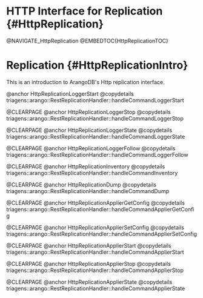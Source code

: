 HTTP Interface for Replication {#HttpReplication}
=================================================

@NAVIGATE_HttpReplication
@EMBEDTOC{HttpReplicationTOC}

Replication {#HttpReplicationIntro}
===================================

This is an introduction to ArangoDB's Http replication interface.

@anchor HttpReplicationLoggerStart
@copydetails triagens::arango::RestReplicationHandler::handleCommandLoggerStart

@CLEARPAGE
@anchor HttpReplicationLoggerStop
@copydetails triagens::arango::RestReplicationHandler::handleCommandLoggerStop

@CLEARPAGE
@anchor HttpReplicationLoggerState
@copydetails triagens::arango::RestReplicationHandler::handleCommandLoggerState

@CLEARPAGE
@anchor HttpReplicationLoggerFollow
@copydetails triagens::arango::RestReplicationHandler::handleCommandLoggerFollow

@CLEARPAGE
@anchor HttpReplicationInventory
@copydetails triagens::arango::RestReplicationHandler::handleCommandInventory

@CLEARPAGE
@anchor HttpReplicationDump
@copydetails triagens::arango::RestReplicationHandler::handleCommandDump

@CLEARPAGE
@anchor HttpReplicationApplierGetConfig
@copydetails triagens::arango::RestReplicationHandler::handleCommandApplierGetConfig

@CLEARPAGE
@anchor HttpReplicationApplierSetConfig
@copydetails triagens::arango::RestReplicationHandler::handleCommandApplierSetConfig

@CLEARPAGE
@anchor HttpReplicationApplierStart
@copydetails triagens::arango::RestReplicationHandler::handleCommandApplierStart

@CLEARPAGE
@anchor HttpReplicationApplierStop
@copydetails triagens::arango::RestReplicationHandler::handleCommandApplierStop

@CLEARPAGE
@anchor HttpReplicationApplierState
@copydetails triagens::arango::RestReplicationHandler::handleCommandApplierState
